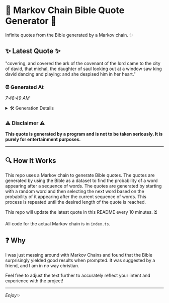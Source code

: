 # 📖 Markov Chain Bible Quote Generator 📖

Infinite quotes from the Bible generated by a Markov chain. ✨

## ✨ Latest Quote ✨
"covering, and covered the ark of the covenant of the lord came to the city of david, that michal, the daughter of saul looking out at a window saw king david dancing and playing: and she despised him in her heart."

### ⏰ Generated At
*7:48:49 AM*

<details>
    <summary>🛠️ Generation Details</summary>
    <p>
        <strong>🌱 Seed:</strong> covering,<br>
        <strong>🔄 Iterations:</strong> 40<br>
        <strong>📜 Context History:</strong><br>[ covering, ]: and<br>[ covering,, and ]: covered<br>[ covering,, and, covered ]: the<br>[ covering,, and, covered, the ]: ark<br>[ covering,, and, covered, the, ark ]: of<br>[ covering,, and, covered, the, ark, of ]: the<br>[ and, covered, the, ark, of, the ]: covenant<br>[ covered, the, ark, of, the, covenant ]: of<br>[ the, ark, of, the, covenant, of ]: the<br>[ ark, of, the, covenant, of, the ]: lord<br>[ of, the, covenant, of, the, lord ]: came<br>[ the, covenant, of, the, lord, came ]: to<br>[ covenant, of, the, lord, came, to ]: the<br>[ of, the, lord, came, to, the ]: city<br>[ the, lord, came, to, the, city ]: of<br>[ lord, came, to, the, city, of ]: david,<br>[ came, to, the, city, of, david, ]: that<br>[ to, the, city, of, david,, that ]: michal,<br>[ the, city, of, david,, that, michal, ]: the<br>[ city, of, david,, that, michal,, the ]: daughter<br>[ of, david,, that, michal,, the, daughter ]: of<br>[ david,, that, michal,, the, daughter, of ]: saul<br>[ that, michal,, the, daughter, of, saul ]: looking<br>[ michal,, the, daughter, of, saul, looking ]: out<br>[ the, daughter, of, saul, looking, out ]: at<br>[ daughter, of, saul, looking, out, at ]: a<br>[ of, saul, looking, out, at, a ]: window<br>[ saul, looking, out, at, a, window ]: saw<br>[ looking, out, at, a, window, saw ]: king<br>[ out, at, a, window, saw, king ]: david<br>[ at, a, window, saw, king, david ]: dancing<br>[ a, window, saw, king, david, dancing ]: and<br>[ window, saw, king, david, dancing, and ]: playing:<br>[ saw, king, david, dancing, and, playing: ]: and<br>[ king, david, dancing, and, playing:, and ]: she<br>[ david, dancing, and, playing:, and, she ]: despised<br>[ dancing, and, playing:, and, she, despised ]: him<br>[ and, playing:, and, she, despised, him ]: in<br>[ playing:, and, she, despised, him, in ]: her<br>[ and, she, despised, him, in, her ]: heart.<br>
    </p>
</details>

### ⚠️ Disclaimer ⚠️
**This quote is generated by a program and is not to be taken seriously. It is purely for entertainment purposes.**

---

## 🔍 How It Works

This repo uses a Markov chain to generate Bible quotes. The quotes are generated by using the Bible as a dataset to find the probability of a word appearing after a sequence of words. The quotes are generated by starting with a random word and then selecting the next word based on the probability of it appearing after the current sequence of words. This process is repeated until the desired length of the quote is reached.

This repo will update the latest quote in this README every 10 minutes. ⏳

All code for the actual Markov chain is in `index.ts`.

## ❓ Why

I was just messing around with Markov Chains and found that the Bible surprisingly yielded good results when prompted. 
It was suggested by a friend, and I am in no way christian.

Feel free to adjust the text further to accurately reflect your intent and experience with the project!

---

*Enjoy*✨
